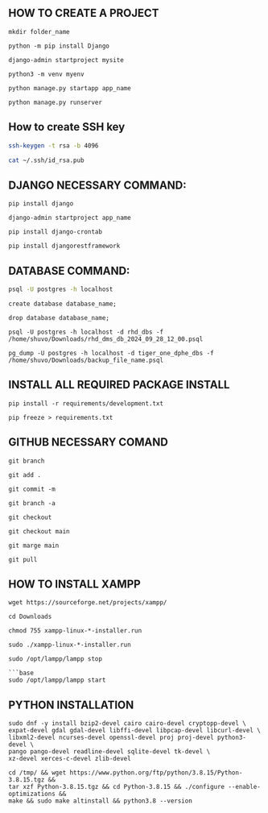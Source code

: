 ## HOW TO CREATE A PROJECT

```base
mkdir folder_name
```

```base
python -m pip install Django
```

```base
django-admin startproject mysite
```

```base
python3 -m venv myenv
```

```base
python manage.py startapp app_name
```

```base
python manage.py runserver
```

## How to create SSH key

```bash
ssh-keygen -t rsa -b 4096
```

```bash
cat ~/.ssh/id_rsa.pub
```

## DJANGO NECESSARY COMMAND:

```base
pip install django
```

```base
django-admin startproject app_name
```

```base
pip install django-crontab
```

```base
pip install djangorestframework
```

## DATABASE COMMAND:

```bash
psql -U postgres -h localhost 
```
```base
create database database_name;
```
```base
drop database database_name;
```
```base
psql -U postgres -h localhost -d rhd_dbs -f /home/shuvo/Downloads/rhd_dms_db_2024_09_28_12_00.psql
```
```base
pg_dump -U postgres -h localhost -d tiger_one_dphe_dbs -f /home/shuvo/Downloads/backup_file_name.psql
```
## INSTALL ALL REQUIRED PACKAGE INSTALL

```base
pip install -r requirements/development.txt 
```

```base
pip freeze > requirements.txt
```

## GITHUB NECESSARY COMAND

```base
git branch
```

```base
git add .
```

```base
git commit -m
```

```base
git branch -a
```

```base
git checkout
```

```base
git checkout main
```

```base
git marge main
```

```base
git pull
```
## HOW TO INSTALL XAMPP

```base
wget https://sourceforge.net/projects/xampp/
```

```base
cd Downloads
```

```base
chmod 755 xampp-linux-*-installer.run
```

```base
sudo ./xampp-linux-*-installer.run
```

```base
sudo /opt/lampp/lampp stop

```base
sudo /opt/lampp/lampp start
```
## PYTHON INSTALLATION

```base
sudo dnf -y install bzip2-devel cairo cairo-devel cryptopp-devel \
expat-devel gdal gdal-devel libffi-devel libpcap-devel libcurl-devel \
libxml2-devel ncurses-devel openssl-devel proj proj-devel python3-devel \
pango pango-devel readline-devel sqlite-devel tk-devel \
xz-devel xerces-c-devel zlib-devel
```

```base
cd /tmp/ && wget https://www.python.org/ftp/python/3.8.15/Python-3.8.15.tgz &&
tar xzf Python-3.8.15.tgz && cd Python-3.8.15 && ./configure --enable-optimizations &&
make && sudo make altinstall && python3.8 --version
```

